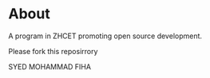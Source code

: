 # About

A program in ZHCET promoting open source development.

Please fork this reposirrory

SYED MOHAMMAD FIHA

